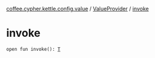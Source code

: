 [coffee.cypher.kettle.config.value](../index.md) / [ValueProvider](index.md) / [invoke](./invoke.md)

# invoke

`open fun invoke(): `[`T`](index.md#T)
